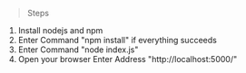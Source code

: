 >Steps
1. Install nodejs and npm
2. Enter Command "npm install" if everything succeeds
3. Enter Command "node index.js"
4. Open your browser Enter Address "http://localhost:5000/"